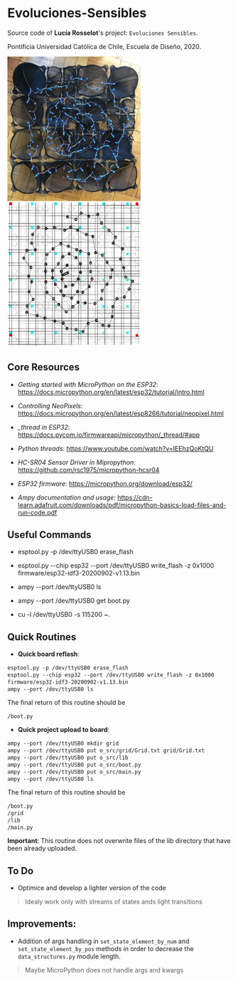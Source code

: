# Evoluciones-Sensibles
Source code of **Lucía Rosselot**'s project: ```Evoluciones Sensibles```.

Pontificia Universidad Católica de Chile, Escuela de Diseño, 2020.

<img src="img/evol.jpg" alt="drawing" width="300"/> <img src="img/Grid.jpg" alt="drawing" width="300"/>

## Core Resources

* *Getting started with MicroPython on the ESP32*: https://docs.micropython.org/en/latest/esp32/tutorial/intro.html

* *Controlling NeoPixels*: https://docs.micropython.org/en/latest/esp8266/tutorial/neopixel.html

* *_thread in ESP32*: https://docs.pycom.io/firmwareapi/micropython/_thread/#app

* *Python threads*: https://www.youtube.com/watch?v=IEEhzQoKtQU

* *HC-SR04 Sensor Driver in Mipropython*: https://github.com/rsc1975/micropython-hcsr04

* *ESP32 firmware*: https://micropython.org/download/esp32/

* *Ampy documentation and usage*: https://cdn-learn.adafruit.com/downloads/pdf/micropython-basics-load-files-and-run-code.pdf


## Useful Commands

* esptool.py -p /dev/ttyUSB0 erase_flash

* esptool.py --chip esp32 --port /dev/ttyUSB0 write_flash -z 0x1000 firmware/esp32-idf3-20200902-v1.13.bin

* ampy --port /dev/ttyUSB0 ls

* ampy --port /dev/ttyUSB0 get boot.py

* cu -l /dev/ttyUSB0 -s 115200
    ~.

## Quick Routines

* **Quick board reflash**:

```
esptool.py -p /dev/ttyUSB0 erase_flash
esptool.py --chip esp32 --port /dev/ttyUSB0 write_flash -z 0x1000 firmware/esp32-idf3-20200902-v1.13.bin
ampy --port /dev/ttyUSB0 ls
```

The final return of this routine should be

```
/boot.py
```

* **Quick project upload to board**:

```
ampy --port /dev/ttyUSB0 mkdir grid
ampy --port /dev/ttyUSB0 put o_src/grid/Grid.txt grid/Grid.txt
ampy --port /dev/ttyUSB0 put o_src/lib
ampy --port /dev/ttyUSB0 put o_src/boot.py
ampy --port /dev/ttyUSB0 put o_src/main.py
ampy --port /dev/ttyUSB0 ls
```

The final return of this routine should be

```
/boot.py
/grid
/lib
/main.py
```

**Important**: This routine does not overwrite files of the lib directory that have been already uploaded.


## To Do

* Optimice and develop a lighter version of the code
> Idealy work only with streams of states ands light transitions

## Improvements:

* Addition of args handling in ```set_state_element_by_num``` and ```set_state_element_by_pos``` methods in order to decrease the  ``data_structures.py`` module length.
> Maybe MicroPython does not handle args and kwargs
